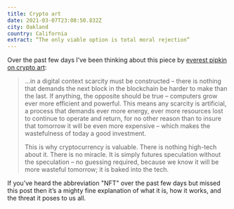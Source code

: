 ```yaml
---
title: Crypto art
date: 2021-03-07T23:08:50.832Z
city: Oakland
country: California
extract: “The only viable option is total moral rejection”
---
```

Over the past few days I’ve been thinking about this piece by [everest pipkin on crypto art](https://everestpipkin.medium.com/but-the-environmental-issues-with-cryptoart-1128ef72e6a3):

> ...in a digital context scarcity must be constructed – there is nothing that demands the next block in the blockchain be harder to make than the last. If anything, the opposite should be true – computers grow ever more efficient and powerful. This means any scarcity is artificial, a process that demands ever more energy, ever more resources lost to continue to operate and return, for no other reason than to insure that tomorrow it will be even more expensive – which makes the wastefulness of today a good investment.
> 
> This is why cryptocurrency is valuable. There is nothing high-tech about it. There is no miracle. It is simply futures speculation without the speculation – no guessing required, because we know it will be more wasteful tomorrow; it is baked into the tech.

If you’ve heard the abbreviation "NFT" over the past few days but missed this post then it’s a mighty fine explanation of what it is, how it works, and the threat it poses to us all.
